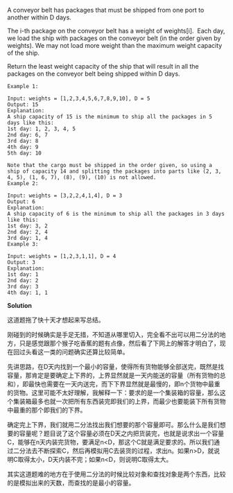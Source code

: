 A conveyor belt has packages that must be shipped from one port to another within D days.

The i-th package on the conveyor belt has a weight of weights[i].  Each day, we load the ship with packages on the conveyor belt (in the order given by weights). We may not load more weight than the maximum weight capacity of the ship.

Return the least weight capacity of the ship that will result in all the packages on the conveyor belt being shipped within D days.

```
Example 1:

Input: weights = [1,2,3,4,5,6,7,8,9,10], D = 5
Output: 15
Explanation: 
A ship capacity of 15 is the minimum to ship all the packages in 5 days like this:
1st day: 1, 2, 3, 4, 5
2nd day: 6, 7
3rd day: 8
4th day: 9
5th day: 10

Note that the cargo must be shipped in the order given, so using a ship of capacity 14 and splitting the packages into parts like (2, 3, 4, 5), (1, 6, 7), (8), (9), (10) is not allowed. 
Example 2:

Input: weights = [3,2,2,4,1,4], D = 3
Output: 6
Explanation: 
A ship capacity of 6 is the minimum to ship all the packages in 3 days like this:
1st day: 3, 2
2nd day: 2, 4
3rd day: 1, 4
Example 3:

Input: weights = [1,2,3,1,1], D = 4
Output: 3
Explanation: 
1st day: 1
2nd day: 2
3rd day: 3
4th day: 1, 1

```


**Solution**

这道题拖了快十天才想起来写总结。

刚碰到的时候确实是手足无措，不知道从哪里切入，完全看不出可以用二分法的地方，只是感觉跟那个猴子吃香蕉的题有点像，然后看了下网上的解答才明白了，现在回过头看这一类的问题确实还算比较简单。

先讲思路，在D天内找到一个最小的容量，使得所有货物能够全部送完，既然是找容量，那肯定是要确定上下界的，上界显然就是一天内能送的容量（所有货物的总和），即最快也需要在一天内送完，而下下界显然就是最慢的，即n个货物中最重的货物。这里可能不太好理解，我解释一下：要求的是一个集装箱的容量，那么这个集装箱最多也就一次把所有东西装完即我们的上界，而最少也要能装下所有货物中最重的那个即我们的下界。

确定完上下界，我们就用二分法找出我们想要的那个容量即可。那么什么是我们想要的容量呢？题目说了这个容量必须在D天之内把货装完，也就是说求出一个容量C，能够在n天内装完货物，要满足n<D，那这个C就是满足要求的。所以我们通过二分法去不断探索C，然后再模拟用C去装货的过程，求出n。如果n>D，就说明C取得太小，D天内装不完；如果n<D，则说明C取得太大。

其实这道题难的地方在于使用二分法的时候比较对象和查找对象是两个东西，比较的是模拟出来的天数，而查找的是最小的容量。